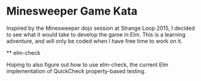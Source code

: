 # Minesweeper Game Kata

Inspired by the Minesweeper dojo session at Strange Loop 2015, I decided to see
what it would take to develop the game in Elm. This is a learning adventure, and
will only be coded when I have free time to work on it.

** elm-check

Hoping to also figure out how to use elm-check, the current Elm implementation
of QuickCheck property-based testing.
